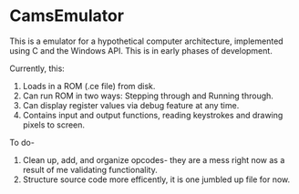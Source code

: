 # CamsEmulator


This is a emulator for a hypothetical computer architecture, implemented using C and the Windows API. This is in early phases of development. 

Currently, this:
1. Loads in a ROM (.ce file) from disk.
2. Can run ROM in two ways: Stepping through and Running through.
3. Can display register values via debug feature at any time.
4. Contains input and output functions, reading keystrokes and drawing pixels to screen.

To do- 
1. Clean up, add, and organize opcodes- they are a mess right now as a result of me validating functionality.
2. Structure source code more efficently, it is one jumbled up file for now.
